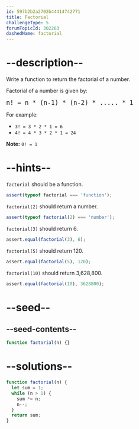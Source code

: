 ```yaml
---
id: 597b2b2a2702b44414742771
title: Factorial
challengeType: 5
forumTopicId: 302263
dashedName: factorial
---
```


# --description--

Write a function to return the factorial of a number.

Factorial of a number is given by:

<pre><big>n! = n * (n-1) * (n-2) * ..... * 1</big>
</pre>

For example:

<ul>
  <li><code>3! = 3 * 2 * 1 = 6</code></li>
  <li><code>4! = 4 * 3 * 2 * 1 = 24</code></li>
</ul>

**Note:** `0! = 1`

# --hints--

`factorial` should be a function.

```js
assert(typeof factorial === 'function');
```

`factorial(2)` should return a number.

```js
assert(typeof factorial(2) === 'number');
```

`factorial(3)` should return 6.

```js
assert.equal(factorial(3), 6);
```

`factorial(5)` should return 120.

```js
assert.equal(factorial(5), 120);
```

`factorial(10)` should return 3,628,800.

```js
assert.equal(factorial(10), 3628800);
```

# --seed--

## --seed-contents--

```js
function factorial(n) {}
```

# --solutions--

```js
function factorial(n) {
  let sum = 1;
  while (n > 1) {
    sum *= n;
    n--;
  }
  return sum;
}
```
